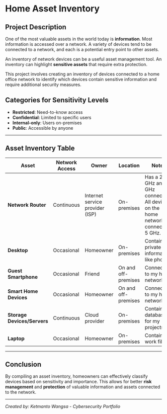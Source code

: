 # Home Asset Inventory

## Project Description
One of the most valuable assets in the world today is **information**. Most information is accessed over a network. A variety of devices tend to be connected to a network, and each is a potential entry point to other assets.

An inventory of network devices can be a useful asset management tool. An inventory can highlight **sensitive assets** that require extra protection. 

This project involves creating an inventory of devices connected to a home office network to identify which devices contain sensitive information and require additional security measures.

## Categories for Sensitivity Levels
- **Restricted**: Need-to-know access
- **Confidential**: Limited to specific users
- **Internal-only**: Users on-premises
- **Public**: Accessible by anyone

---

## Asset Inventory Table

| Asset                  | Network Access | Owner                     | Location           | Notes                                                                                   | Sensitivity    |
|------------------------|----------------|----------------------------|--------------------|-----------------------------------------------------------------------------------------|----------------|
| **Network Router**      | Continuous     | Internet service provider (ISP) | On-premises        | Has a 2.4 GHz and 5 GHz connection. All devices on the home network connect to 5 GHz.    | Confidential   |
| **Desktop**             | Occasional     | Homeowner                  | On-premises        | Contains private information, like photos.                                               | Restricted     |
| **Guest Smartphone**    | Occasional     | Friend                     | On and off-premises | Connects to my home network.                                                             | Internal-only  |
| **Smart Home Devices**  | Occasional     | Homeowner                  | On and off-premises | Connects to my home network.                                                             | Internal-only  |
| **Storage Devices/Servers** | Continuous     | Cloud provider             | On-premises        | Contains database for my projects.                                                      | Confidential   |
| **Laptop**              | Occasional     | Homeowner                  | On-premises        | Contains work files.                                                                     | Restricted     |

---

## Conclusion
By compiling an asset inventory, homeowners can effectively classify devices based on sensitivity and importance. This allows for better **risk management** and **protection** of valuable information and assets connected to the network.

---

*Created by: Ketmanto Wangsa - Cybersecurity Portfolio*
